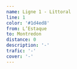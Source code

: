 ```yaml
---
name: Ligne 1 - Littoral
line: 1
color: '#1d4ed8'
from: L’Estaque
to: Montredon
distance: 0
description: '-'
trafic: '-'
cover: '-'
---
```


##
